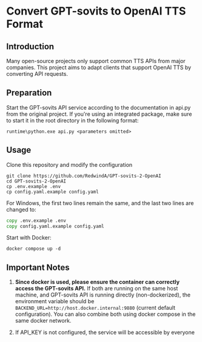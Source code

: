 # Convert GPT-sovits to OpenAI TTS Format

## Introduction

Many open-source projects only support common TTS APIs from major companies. This project aims to adapt clients that support OpenAI TTS by converting API requests.

## Preparation  

Start the GPT-sovits API service according to the documentation in api.py from the original project. If you're using an integrated package, make sure to start it in the root directory in the following format:

```shell
runtime\python.exe api.py <parameters omitted>
```

## Usage

Clone this repository and modify the configuration

```shell
git clone https://github.com/RedwindA/GPT-sovits-2-OpenAI
cd GPT-sovits-2-OpenAI
cp .env.example .env
cp config.yaml.example config.yaml
```

For Windows, the first two lines remain the same, and the last two lines are changed to:

```cmd
copy .env.example .env
copy config.yaml.example config.yaml
```

Start with Docker:

```shell
docker compose up -d
```

## Important Notes

1. **Since docker is used, please ensure the container can correctly access the GPT-sovits API.**
If both are running on the same host machine, and GPT-sovits API is running directly (non-dockerized), the environment variable should be `BACKEND_URL=http://host.docker.internal:9880` (current default configuration). You can also combine both using docker compose in the same docker network.

2. If API_KEY is not configured, the service will be accessible by everyone
